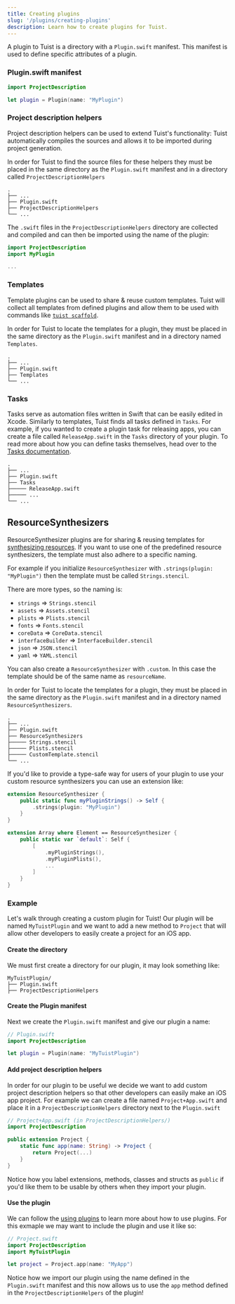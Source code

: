 ```yaml
---
title: Creating plugins
slug: '/plugins/creating-plugins'
description: Learn how to create plugins for Tuist.
---
```


A plugin to Tuist is a directory with a `Plugin.swift` manifest. This manifest is used to define specific attributes of a plugin.

### Plugin.swift manifest

```swift
import ProjectDescription

let plugin = Plugin(name: "MyPlugin")
```

### Project description helpers

Project description helpers can be used to extend Tuist's functionality: Tuist automatically compiles the sources and allows it to be imported during project generation.

In order for Tuist to find the source files for these helpers they must be placed in the same directory as the `Plugin.swift` manifest and in a
directory called `ProjectDescriptionHelpers`

```
.
├── ...
├── Plugin.swift
├── ProjectDescriptionHelpers
└── ...
```

The `.swift` files in the `ProjectDescriptionHelpers` directory are collected and compiled and can then be imported using the name
of the plugin:

```swift
import ProjectDescription
import MyPlugin

...
```

### Templates

Template plugins can be used to share & reuse custom templates. Tuist will collect all templates from defined plugins and allow them to be used with commands like [`tuist scaffold`](../commands/scaffold/).

In order for Tuist to locate the templates for a plugin, they must be placed in the same directory as the `Plugin.swift` manifest and in a directory named `Templates`.

```
.
├── ...
├── Plugin.swift
├── Templates
└── ...
```

### Tasks

Tasks serve as automation files written in Swift that can be easily edited in Xcode. Similarly to templates, Tuist finds all tasks defined in `Tasks`.
For example, if you wanted to create a plugin task for releasing apps, you can create a file called `ReleaseApp.swift` in the `Tasks` directory of your plugin.
To read more about how you can define tasks themselves, head over to the [Tasks documentation](../commands/task).

```
.
├── ...
├── Plugin.swift
├── Tasks
├───── ReleaseApp.swift
├───── ...
└── ...
```

## ResourceSynthesizers

ResourceSynthesizer plugins are for sharing & reusing templates for [synthesizing resources](../guides/resources/). If you want to use one of the predefined resource synthesizers, the template must also adhere to a specific naming.

For example if you initialize `ResourceSynthesizer` with `.strings(plugin: "MyPlugin")` then the template must be called `Strings.stencil`.

There are more types, so the naming is:

- `strings` => `Strings.stencil`
- `assets` => `Assets.stencil`
- `plists` => `Plists.stencil`
- `fonts` => `Fonts.stencil`
- `coreData` => `CoreData.stencil`
- `interfaceBuilder` => `InterfaceBuilder.stencil`
- `json` => `JSON.stencil`
- `yaml` => `YAML.stencil`

You can also create a `ResourceSynthesizer` with `.custom`. In this case the template should be of the same name as `resourceName`.

In order for Tuist to locate the templates for a plugin, they must be placed in the same directory as the `Plugin.swift` manifest and in a directory named `ResourceSynthesizers`.

```
.
├── ...
├── Plugin.swift
├── ResourceSynthesizers
├───── Strings.stencil
├───── Plists.stencil
├───── CustomTemplate.stencil
└── ...
```

If you'd like to provide a type-safe way for users of your plugin to use your custom resource synthesizers you can use an extension like:

```swift
extension ResourceSynthesizer {
    public static func myPluginStrings() -> Self {
        .strings(plugin: "MyPlugin")
    }
}

extension Array where Element == ResourceSynthesizer {
    public static var `default`: Self {
        [
            .myPluginStrings(),
            .myPluginPlists(),
            ...
        ]
    }
}
```

### Example

Let's walk through creating a custom plugin for Tuist! Our plugin will be named `MyTuistPlugin` and we want to add a new method to `Project` that will
allow other developers to easily create a project for an iOS app.

#### Create the directory

We must first create a directory for our plugin, it may look something like:

```
MyTuistPlugin/
├── Plugin.swift
├── ProjectDescriptionHelpers
```

#### Create the Plugin manifest

Next we create the `Plugin.swift` manifest and give our plugin a name:

```swift
// Plugin.swift
import ProjectDescription

let plugin = Plugin(name: "MyTuistPlugin")
```

#### Add project description helpers

In order for our plugin to be useful we decide we want to add custom project description helpers so that other developers can easily make an iOS app project.
For example we can create a file named `Project+App.swift` and place it in a `ProjectDescriptionHelpers` directory next to the `Plugin.swift`

```swift
// Project+App.swift (in ProjectDescriptionHelpers/)
import ProjectDescription

public extension Project {
    static func app(name: String) -> Project {
        return Project(...)
    }
}
```

Notice how you label extensions, methods, classes and structs as `public` if you'd like them to be usable by others when they import your plugin.

#### Use the plugin

We can follow the [using plugins](../plugins/using-plugins/) to learn more about how to use plugins. For this exmaple we may want to include the plugin and use it like so:

```swift
// Project.swift
import ProjectDescription
import MyTuistPlugin

let project = Project.app(name: "MyApp")
```

Notice how we import our plugin using the name defined in the `Plugin.swift` manifest and this now allows us to use the `app` method defined in the `ProjectDescriptionHelpers` of the plugin!
